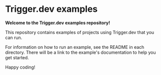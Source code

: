 # Trigger.dev examples

**Welcome to the Trigger.dev examples repository!**

This repository contains examples of projects using Trigger.dev that you can run.

For information on how to run an example, see the README in each directory. There will be a link to the example's documentation to help you get started.

Happy coding!
